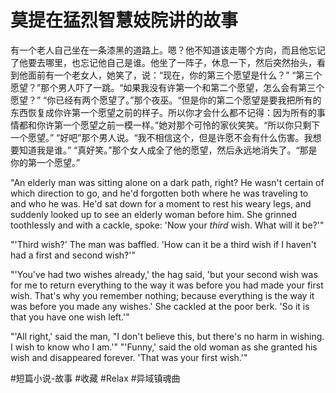 # 莫提在猛烈智慧妓院讲的故事

有一个老人自己坐在一条漆黑的道路上。嗯？他不知道该走哪个方向，而且他忘记了他要去哪里，也忘记他自己是谁。他坐了一阵子，休息一下，然后突然抬头，看到他面前有一个老女人，她笑了，说：“现在，你的第三个愿望是什么？”
“第三个愿望？”那个男人吓了一跳。“如果我没有许第一个和第二个愿望，怎么会有第三个愿望？”
“你已经有两个愿望了。”那个夜巫。“但是你的第二个愿望是要我把所有的东西恢复成你许第一个愿望之前的样子。所以你才会什么都不记得：因为所有的事情都和你许第一个愿望之前一模一样。”她对那个可怜的家伙笑笑。“所以你只剩下一个愿望。”
“好吧”那个男人说。“我不相信这个，但是许愿不会有什么伤害。我想要知道我是谁。”
“真好笑。”那个女人成全了他的愿望，然后永远地消失了。“那是你的第一个愿望。”

"An elderly man was sitting alone on a dark path, right? He wasn't certain of which direction to go, and he'd forgotten both where he was traveling to and who he was. He'd sat down for a moment to rest his weary legs, and suddenly looked up to see an elderly woman before him. She grinned toothlessly and with a cackle, spoke: 'Now your *third* wish. What will it be?'"

"'Third wish?' The man was baffled. 'How can it be a third wish if I haven't had a first and second wish?'"

"'You've had two wishes already,' the hag said, 'but your second wish was for me to return everything to the way it was before you had made your first wish. That's why you remember nothing; because everything is the way it was before you made any wishes.' She cackled at the poor berk. 'So it is that you have one wish left.'"

"'All right,' said the man, "I don't believe this, but there's no harm in wishing. I wish to know who I am.'"
"'Funny,' said the old woman as she granted his wish and disappeared forever. 'That was your first wish.'"



#短篇小说-故事 #收藏 #Relax #异域镇魂曲
